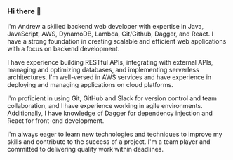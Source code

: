 ### Hi there 👋
I'm Andrew a skilled backend web developer with expertise in Java, JavaScript, AWS, DynamoDB, Lambda, Git/Github, Dagger, and React. I have a strong foundation in creating scalable and efficient web applications with a focus on backend development.

I have experience building RESTful APIs, integrating with external APIs, managing and optimizing databases, and implementing serverless architectures. I'm well-versed in AWS services and have experience in deploying and managing applications on cloud platforms.

I'm proficient in using Git, GitHub and Slack for version control and team collaboration, and I have experience working in agile environments. Additionally, I have knowledge of Dagger for dependency injection and React for front-end development.

I'm always eager to learn new technologies and techniques to improve my skills and contribute to the success of a project. I'm a team player and committed to delivering quality work within deadlines.

